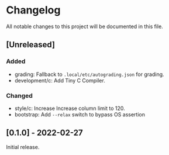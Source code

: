 Changelog
=========

All notable changes to this project will be documented in this file.

[Unreleased]
--------------------

### Added

- grading: Fallback to `.local/etc/autograding.json` for grading.
- development/c: Add Tiny C Compiler.

### Changed

- style/c: Increase Increase column limit to 120.
- bootstrap: Add `--relax` switch to bypass OS assertion

[0.1.0] - 2022-02-27
--------------------

Initial release.
